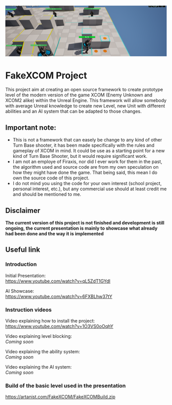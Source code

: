 ![Screenshot of the projectt](/Screenshot/ProjectHeader.png)</BR>
# FakeXCOM Project
This project aim at creating an open source framework to create prototype level of the modern version of the game XCOM (Enemy Unknown and XCOM2 alike) within the Unreal Engine. This framework will allow somebody with average Unreal knowledge to create new Level, new Unit with different abilities and an AI system that can be adapted to those changes.

## Important note:
- This is not a framework that can easely be change to any kind of other Turn Base shooter, it has been made specifically with the rules and gameplay of XCOM in mind. It could be use as a starting point for a new kind of Turn Base Shooter, but it would require significant work.
- I am not an employe of Firaxis, nor did I ever work for them in the past, the algorithm used and source code are from my own speculation on how they might have done the game. That being said, this mean I do own the source code of this project.
- I do not mind you using the code for your own interest (school project, personal interest, etc.), but any commercial use should at least credit me and should be mentioned to me.

## Disclaimer
<b>The current version of this project is not finished and development is still ongoing, the current presentation is mainly to showcase what already had been done and the way it is implemented </b>

## Useful link

### Introduction

Initial Presentation:</br>
https://www.youtube.com/watch?v=qL5ZdT1GYdI

AI Showcase:</br>
https://www.youtube.com/watch?v=6FXBLhw37tY

### Instruction videos

Video explaining how to install the project:</br>
https://www.youtube.com/watch?v=1O3VS0oOqhY

Video explaining level blocking:</br>
<i>Coming soon</i>

Video explaining the ability system:</br>
<i>Coming soon</i>

Video explaining the AI system:</br>
<i>Coming soon</i>

### Build of the basic level used in the presentation
https://artanist.com/FakeXCOM/FakeXCOMBuild.zip
